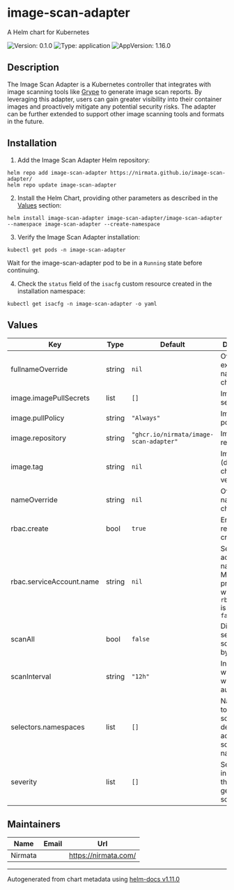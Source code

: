 # image-scan-adapter

A Helm chart for Kubernetes

![Version: 0.1.0](https://img.shields.io/badge/Version-0.1.0-informational?style=flat-square) ![Type: application](https://img.shields.io/badge/Type-application-informational?style=flat-square) ![AppVersion: 1.16.0](https://img.shields.io/badge/AppVersion-1.16.0-informational?style=flat-square)

## Description

The Image Scan Adapter is a Kubernetes controller that integrates with image scanning tools like [Grype](https://github.com/anchore/grype) to generate image scan reports. By leveraging this adapter, users can gain greater visibility into their container images and proactively mitigate any potential security risks. The adapter can be further extended to support other image scanning tools and formats in the future.

## Installation

1. Add the Image Scan Adapter Helm repository:

```console
helm repo add image-scan-adapter https://nirmata.github.io/image-scan-adapter/
helm repo update image-scan-adapter
```

2. Install the Helm Chart, providing other parameters as described in the [Values](#values) section:

```console
helm install image-scan-adapter image-scan-adapter/image-scan-adapter --namespace image-scan-adapter --create-namespace
```

3. Verify the Image Scan Adapter installation:

```console
kubectl get pods -n image-scan-adapter
```

Wait for the image-scan-adapter pod to be in a `Running` state before continuing.

4. Check the `status` field of the `isacfg` custom resource created in the installation namespace:

```console
kubectl get isacfg -n image-scan-adapter -o yaml
```

## Values

| Key | Type | Default | Description |
|-----|------|---------|-------------|
| fullnameOverride | string | `nil` | Override the expanded name of the chart |
| image.imagePullSecrets | list | `[]` | Image pull secrets |
| image.pullPolicy | string | `"Always"` | Image pull policy |
| image.repository | string | `"ghcr.io/nirmata/image-scan-adapter"` | Image repository |
| image.tag | string | `nil` | Image tag (defaults to chart app version) |
| nameOverride | string | `nil` | Override the name of the chart |
| rbac.create | bool | `true` | Enable RBAC resources creation |
| rbac.serviceAccount.name | string | `nil` | Service account name, you MUST provide one when `rbac.create` is set to `false` |
| scanAll | bool | `false` | Disable selective scan, "false" by default |
| scanInterval | string | `"12h"` | Interval after which scan will run automatically |
| selectors.namespaces | list | `[]` | Namespaces to run image scan on, by default adapter will scan all namespaces |
| severity | list | `[]` | Severities to include in the generated scan result |

## Maintainers

| Name | Email | Url |
| ---- | ------ | --- |
| Nirmata |  | <https://nirmata.com/> |

----------------------------------------------
Autogenerated from chart metadata using [helm-docs v1.11.0](https://github.com/norwoodj/helm-docs/releases/v1.11.0)

